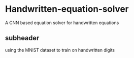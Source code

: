 # Handwritten-equation-solver
A CNN based equation solver for handwritten equations


## subheader
using the MNIST dataset to train on handwritten digits